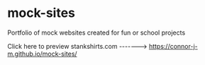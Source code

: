 # mock-sites
Portfolio of mock websites created for fun or school projects

Click here to preview stankshirts.com -------> https://connor-j-m.github.io/mock-sites/

